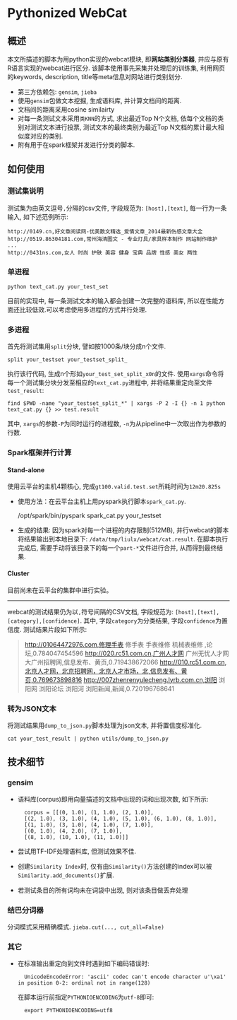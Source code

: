 Pythonized WebCat
==================================

## 概述

本文所描述的脚本为用python实现的webcat模块, 即**网站类别分类器**, 并应与原有R语言实现的webcat进行区分.
该脚本使用事先采集并处理后的训练集, 利用网页的keywords, description, title等meta信息对网站进行类别划分.

* 第三方依赖包: `gensim`, `jieba`
* 使用`gensim`包做文本挖掘, 生成语料库, 并计算文档间的距离.
* 文档间的距离采用cosine similairty
* 对每一条测试文本采用`类KNN`的方式, 求出最近Top N个文档, 依每个文档的类别对测试文本进行投票, 测试文本的最终类别为最近Top N文档的累计最大相似度对应的类别.
* 附有用于在spark框架并发进行分类的脚本.

## 如何使用

### 测试集说明

测试集为由英文逗号`,`分隔的csv文件, 字段规范为: `[host],[text]`, 每一行为一条输入, 如下述范例所示:

    http://0149.cn,好文章阅读网-优美散文精选_爱情文章_2014最新伤感文章大全
    http://0519.86304181.com,常州海清图文 - 专业灯具/家具样本制作 网站制作维护
    ...
    http://0431ns.com,女人 时尚 护肤 美容 健身 宝典 品牌 性感 美女 两性

### 单进程

    python text_cat.py your_test_set

目前的实现中, 每一条测试文本的输入都会创建一次完整的语料库, 所以在性能方面还比较低效.可以考虑使用多进程的方式并行处理.

### 多进程

首先将测试集用`split`分块, 譬如按1000条/块分成n个文件.

    split your_testset your_testset_split_

执行该行代码, 生成n个形如`your_test_set_split_x0n`的文件. 使用`xargs`命令将每一个测试集分块分发至相应的`text_cat.py`进程中, 并将结果重定向至文件`test_result`:

    find $PWD -name "your_testset_split_*" | xargs -P 2 -I {} -n 1 python text_cat.py {} >> test.result

其中, `xargs`的参数`-P`为同时运行的进程数, `-n`为从pipeline中一次取出作为参数的行数.

### Spark框架并行计算

#### Stand-alone

使用云平台的主机4颗核心, 完成`gt100.valid.test.set`所耗时间为`12m20.825s`

* 使用方法：在云平台主机上用pyspark执行脚本`spark_cat.py`.

    /opt/spark/bin/pyspark spark_cat.py your_testset
    
* 生成的结果: 因为spark对每一个进程的内存限制(512MB), 并行webcat的脚本将结果输出到本地目录下: `/data/tmp/liulx/webcat/cat.result`. 在脚本执行完成后, 需要手动将该目录下的每一个`part-*`文件进行合并, 从而得到最终结果.

#### Cluster

目前尚未在云平台的集群中进行实验。

--------------------------------------------------------------------------------

webcat的测试结果仍为以`,`符号间隔的CSV文档, 字段规范为: `[host],[text],[category],[confidence]`. 其中, 字段`category`为分类结果, 字段`confidence`为置信度. 测试结果片段如下所示:

> http://01064472976.com,修理手表 修手表 手表维修 机械表维修 ,论坛,0.784047454596
> http://020.rc51.com.cn,广州人才网 广州无忧人才网 大广州招聘网,信息发布、黄页,0.719438672066
> http://010.rc51.com.cn,北京人才网，北京招聘网，北京人才市场，北,信息发布、黄页,0.769673898816
> http://007zhenrenyulecheng.lyrb.com.cn,浏阳 浏阳网 浏阳论坛 浏阳河 浏阳新闻,新闻,0.720196768641

### 转为JSON文本

将测试结果用`dump_to_json.py`脚本处理为json文本, 并将置信度标准化.

    cat your_test_result | python utils/dump_to_json.py

## 技术细节

### gensim

* 语料库(corpus)即用向量描述的文档中出现的词和出现次数, 如下所示:

        corpus = [[(0, 1.0), (1, 1.0), (2, 1.0)],
        [(2, 1.0), (3, 1.0), (4, 1.0), (5, 1.0), (6, 1.0), (8, 1.0)],
        [(1, 1.0), (3, 1.0), (4, 1.0), (7, 1.0)],
        [(0, 1.0), (4, 2.0), (7, 1.0)],
        [(8, 1.0), (10, 1.0), (11, 1.0)]]
        
* 尝试用TF-IDF处理语料库, 但测试效果不佳.
* 创建`Similarity Index`时, 仅有由`Similarity()`方法创建的index可以被`Similarity.add_documents()`扩展.
* 若测试条目的所有词均未在词袋中出现, 则对该条目做丢弃处理

### 结巴分词器

分词模式采用精确模式. `jieba.cut(..., cut_all=False)`

### 其它

* 在标准输出重定向到文件时遇到如下编码错误时:

        UnicodeEncodeError: 'ascii' codec can't encode character u'\xa1' in position 0-2: ordinal not in range(128)
        
    在脚本运行前指定`PYTHONIOENCODING`为`utf-8`即可:
    
        export PYTHONIOENCODING=utf8
    